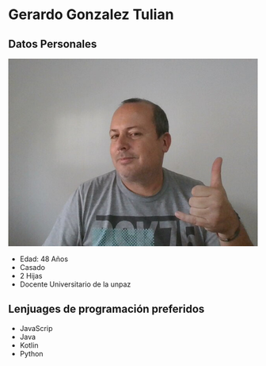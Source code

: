 # Gerardo Gonzalez Tulian

## Datos Personales

![Este soy yo](./img/YO.jpg)

- Edad: 48 Años
- Casado
- 2 Hijas
- Docente Universitario de la unpaz

## Lenjuages de programación preferidos

- JavaScrip
- Java
- Kotlin
- Python
